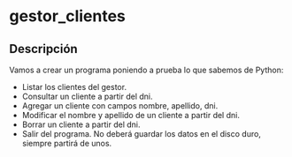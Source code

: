# gestor_clientes

## Descripción
Vamos a crear un programa poniendo a prueba lo que sabemos de Python:
- Listar los clientes del gestor.
- Consultar un cliente a partir del dni.
- Agregar un cliente con campos nombre, apellido, dni.
- Modificar el nombre y apellido de un cliente a partir del dni.
- Borrar un cliente a partir del dni.
- Salir del programa.
No deberá guardar los datos en el disco duro, siempre partirá de unos.

